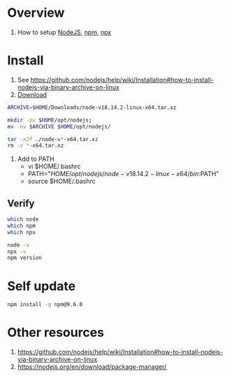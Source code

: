 # Overview
1. How to setup [NodeJS](https://nodejs.org/en/), [npm](https://www.npmjs.com/), [npx](https://www.npmjs.com/package/npx)

 
# Install
1. See https://github.com/nodejs/help/wiki/Installation#how-to-install-nodejs-via-binary-archive-on-linux
1. [Download](https://nodejs.org/en/download/)
```bash
ARCHIVE=$HOME/Downloads/node-v18.14.2-linux-x64.tar.xz

mkdir -pv $HOME/opt/nodejs;
mv -nv $ARCHIVE $HOME/opt/nodejs/

tar -xJf ./node-v*-x64.tar.xz
rm -v *-x64.tar.xz
```
1. Add to PATH
    - vi $HOME/.bashrc
    - PATH="$HOME/opt/nodejs/node-v18.14.2-linux-x64/bin:$PATH"
    - source $HOME/.bashrc

## Verify
```bash
which node
which npm
which npx

node -v
npx -v
npm version
```


# Self update
```bash
npm install -g npm@9.6.0
```


# Other resources
1. https://github.com/nodejs/help/wiki/Installation#how-to-install-nodejs-via-binary-archive-on-linux
1. https://nodejs.org/en/download/package-manager/
